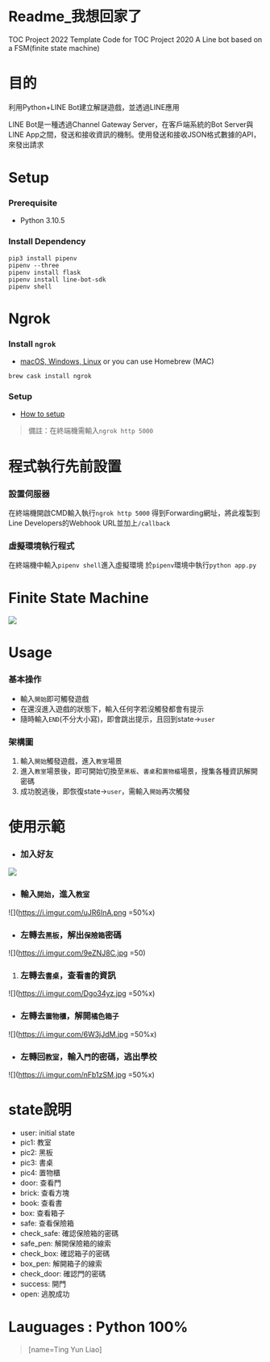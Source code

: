 # Readme_我想回家了
TOC Project 2022
Template Code for TOC Project 2020
A Line bot based on a FSM(finite state machine)
# 目的
 利用Python+LINE Bot建立解謎遊戲，並透過LINE應用

LINE Bot是一種透過Channel Gateway Server，在客戶端系統的Bot Server與LINE App之間，發送和接收資訊的機制。使用發送和接收JSON格式數據的API，來發出請求
# Setup
### Prerequisite
* Python 3.10.5
### Install Dependency
```
pip3 install pipenv
pipenv --three
pipenv install flask
pipenv install line-bot-sdk
pipenv shell
```
# Ngrok
### Install `ngrok`
* [macOS, Windows, Linux](https://ngrok.com/)
or you can use Homebrew (MAC)
```
brew cask install ngrok
```

### Setup
* [How to setup](https://dashboard.ngrok.com/get-started/setup)
> 備註：在終端機需輸入`ngrok http 5000`

# 程式執行先前設置
### 設置伺服器
在終端機開啟CMD輸入執行`ngrok http 5000`
得到Forwarding網址，將此複製到Line Developers的Webhook URL並加上`/callback`
### 虛擬環境執行程式
在終端機中輸入`pipenv shell`進入虛擬環境
於`pipenv`環境中執行`python app.py`

# Finite State Machine
![](https://i.imgur.com/FnJgHhI.png)

# Usage
### 基本操作
* 輸入`開始`即可觸發遊戲
* 在還沒進入遊戲的狀態下，輸入任何字若沒觸發都會有提示
* 隨時輸入`END`(不分大小寫)，即會跳出提示，且回到state->`user`
### 架構圖
1. 輸入`開始`觸發遊戲，進入`教室`場景
2. 進入`教室`場景後，即可開始切換至`黑板`、`書桌`和`置物櫃`場景，搜集各種資訊解開密碼
3. 成功脫逃後，即恢復state->`user`，需輸入`開始`再次觸發
# 使用示範
* ### 加入好友
![](https://i.imgur.com/Ja3VU1E.png)

* ### 輸入`開始`，進入`教室`
![](https://i.imgur.com/uJR6InA.png =50%x)

* ### 左轉去`黑板`，解出`保險箱`密碼
![](https://i.imgur.com/9eZNJ8C.jpg =50)


1. ### 左轉去`書桌`，查看`書`的資訊
![](https://i.imgur.com/Dgo34yz.jpg =50%x)

* ### 左轉去`置物櫃`，解開`橘色箱子`
![](https://i.imgur.com/6W3jJdM.jpg =50%x)

* ### 左轉回`教室`，輸入`門`的密碼，逃出學校
![](https://i.imgur.com/nFb1zSM.jpg =50%x)

# state說明
* user: initial state
* pic1: 教室
* pic2: 黑板
* pic3: 書桌
* pic4: 置物櫃
* door: 查看門
* brick: 查看方塊
* book: 查看書
* box: 查看箱子
* safe: 查看保險箱
* check_safe: 確認保險箱的密碼
* safe_pen: 解開保險箱的線索
* check_box: 確認箱子的密碼
* box_pen: 解開箱子的線索
* check_door: 確認門的密碼
* success: 開門
* open: 逃脫成功

# Lauguages : Python 100%
> [name=Ting Yun Liao]
